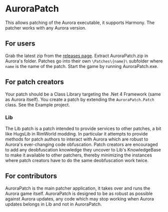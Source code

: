 # AuroraPatch

This allows patching of the Aurora executable, it supports Harmony. The patcher works with any Aurora version.

## For users

Grab the latest zip from the [releases page](https://github.com/Aurora-Modders/AuroraPatch/releases). Extract AuroraPatch.zip in Aurora's folder. Patches go into their own `\Patches\{name}\` subfolder where `name` is the name of the patch. Start the game by running AuroraPatch.exe.

## For patch creators

Your patch should be a Class Library targeting the .Net 4 Framework (same as Aurora itself). You create a patch by extending the `AuroraPatch.Patch` class. See the Example project.

### Lib

The Lib patch is a patch intended to provide services to other patches, a bit like HugsLib in RimWorld modding. In particular it attempts to provide methods for patch authors to interact with Aurora which are robust to Aurora's ever-changing code obfuscation. Patch creators are encouraged to add any deobfuscation knowledge they uncover to Lib's KnowledgeBase to make it available to other patchers, thereby minimizing the instances where patch creators have to do the same deobfuscation work twice.

## For contributors

AuroraPatch is the main patcher application, it takes over and runs the Aurora game itself. AuroraPatch is designed to be as robust as possible against Aurora updates, any code which may stop working when Aurora updates belongs in Lib and not in AuroraPatch.
